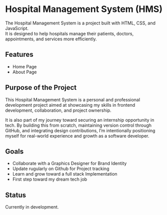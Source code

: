 # Hospital Management System (HMS)

The Hospital Management System is a project built with HTML, CSS, and JavaScript.  
It is designed to help hospitals manage their patients, doctors, appointments, and services more efficiently.

## Features
- Home Page
- About Page

## Purpose of the Project

This Hospital Management System is a personal and professional development project aimed at showcasing my skills in frontend development, collaboration, and project ownership.

It is also part of my journey toward securing an internship opportunity in tech. By building this from scratch, maintaining version control through GitHub, and integrating design contributions, I’m intentionally positioning myself for real-world experience and growth as a software developer.


## Goals
- Collaborate with a Graphics Designer for Brand Identity
- Update rugularly on Github for Project tracking
- Learn and grow toward a full stack Implementation
- First step toward my dream tech job

## Status
Currently in development.

